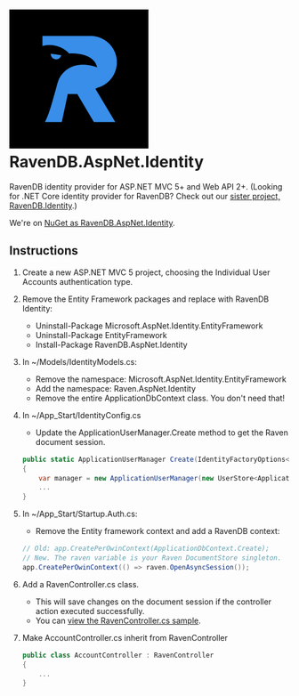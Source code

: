 ﻿# ![RavenDB logo](https://github.com/JudahGabriel/RavenDB.Identity/blob/master/RavenDB.Identity/nuget-icon.png?raw=true) RavenDB.AspNet.Identity #
RavenDB identity provider for ASP.NET MVC 5+ and Web API 2+. (Looking for .NET Core identity provider for RavenDB? Check out our [sister project, RavenDB.Identity](https://github.com/JudahGabriel/RavenDB.Identity).)

We're on [NuGet as RavenDB.AspNet.Identity](https://www.nuget.org/packages/RavenDB.AspNet.Identity/).

## Instructions ##

1. Create a new ASP.NET MVC 5 project, choosing the Individual User Accounts authentication type.
2. Remove the Entity Framework packages and replace with RavenDB Identity:
 
    * Uninstall-Package Microsoft.AspNet.Identity.EntityFramework
    * Uninstall-Package EntityFramework
    * Install-Package RavenDB.AspNet.Identity
    
3. In ~/Models/IdentityModels.cs:
    * Remove the namespace: Microsoft.AspNet.Identity.EntityFramework
    * Add the namespace: Raven.AspNet.Identity
    * Remove the entire ApplicationDbContext class. You don't need that!
4. In ~/App_Start/IdentityConfig.cs
    * Update the ApplicationUserManager.Create method to get the Raven document session.
   
    ```csharp
    public static ApplicationUserManager Create(IdentityFactoryOptions<ApplicationUserManager> options, IOwinContext context) 
	{
		var manager = new ApplicationUserManager(new UserStore<ApplicationUser>(context.Get<IAsyncDocumentSession>()));
		...
	}
	```
5. In ~/App_Start/Startup.Auth.cs:
	* Remove the Entity framework context and add a RavenDB context:
	```csharp
	// Old: app.CreatePerOwinContext(ApplicationDbContext.Create);
	// New. The raven variable is your Raven DocumentStore singleton.
	app.CreatePerOwinContext(() => raven.OpenAsyncSession());
	```
6. Add a RavenController.cs class. 
	* This will save changes on the document session if the controller action executed successfully.
	* You can [view the RavenController.cs sample](https://github.com/JudahGabriel/RavenDB.AspNet.Identity/blob/master/Sample/Controllers/RavenController.cs).
7. Make AccountController.cs inherit from RavenController
	```csharp
	public class AccountController : RavenController
	{
		...
	}
	```
